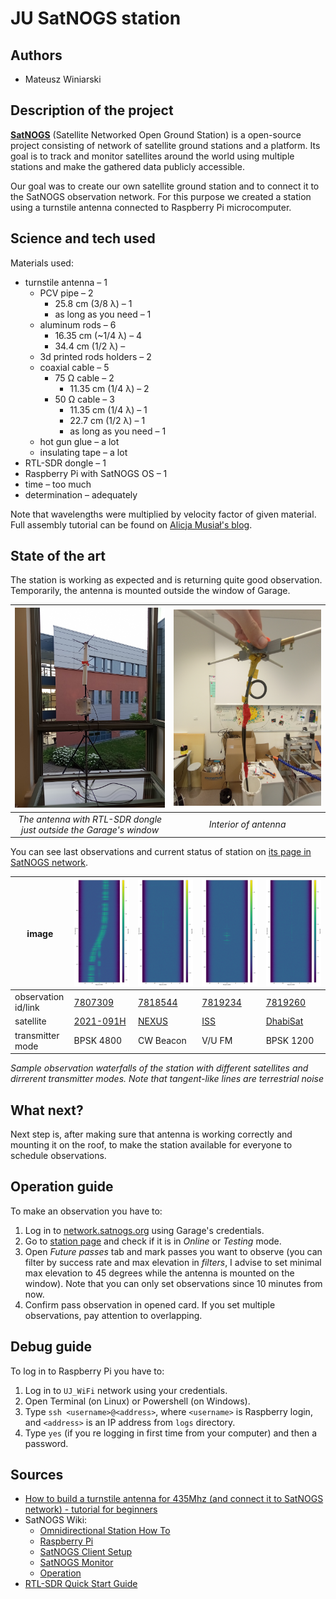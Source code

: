 # JU SatNOGS station

## Authors

- Mateusz Winiarski

## Description of the project

[**SatNOGS**](https://satnogs.org) (Satellite Networked Open Ground Station) is a open-source project consisting of network of satellite ground stations and a platform. Its goal is to track and monitor satellites around the world using multiple stations and make the gathered data publicly accessible.

Our goal was to create our own satellite ground station and to connect it to the SatNOGS observation network. For this purpose we created a station using a turnstile antenna connected to Raspberry Pi microcomputer.

## Science and tech used

Materials used:

- turnstile antenna – 1
  - PCV pipe – 2
    - 25.8 cm (3/8 λ) – 1
    - as long as you need – 1
  - aluminum rods – 6 
    - 16.35 cm (~1/4 λ) – 4
    - 34.4 cm (1/2 λ) –
  - 3d printed rods holders – 2
  - coaxial cable – 5
    - 75 Ω cable – 2
      - 11.35 cm (1/4 λ) – 2
    - 50 Ω cable – 3
      - 11.35 cm (1/4 λ) – 1
      - 22.7 cm (1/2 λ) – 1
      - as long as you need – 1
  - hot gun glue – a lot
  - insulating tape – a lot
- RTL-SDR dongle – 1
- Raspberry Pi with SatNOGS OS – 1
- time – too much
- determination – adequately

Note that wavelengths were multiplied by velocity factor of given material. Full assembly tutorial can be found on [Alicja Musiał's blog](https://alicja.space/blog/how-to-build-turnstile-antenna/).

## State of the art

The station is working as expected and is returning quite good observation. Temporarily, the antenna is mounted outside the window of Garage.

|![The antenna with RTL-SDR dongle just outside the Garage's window](IMG_20230703_201304340_MFNR.jpg)| ![Interior of antenna](IMG_20230626_151636899_MFNR.jpg) |
| :--: | :--: |
| *The antenna with RTL-SDR dongle just outside the Garage's window* | *Interior of antenna* |

You can see last observations and current status of station on [its page in SatNOGS network](https://network.satnogs.org/stations/2909/).

| image          | ![waterfall](waterfall_7807309_2023-07-03T17-39-45.png) | ![waterfall](waterfall_7818544_2023-07-05T17-09-30.png) | ![waterfall](waterfall_7819234_2023-07-06T00-21-36.png) | ![waterfall](waterfall_7819260_2023-07-06T07-17-13.png) |
|----------------|---------------------------------------------------------|---------------------------------------------------------|---------------------------------------------------------|---------------------------------------------------------|
| observation id/link | [7807309](https://network.satnogs.org/observations/7807309/)                                                 | [7818544](https://network.satnogs.org/observations/7818544/)                                                 | [7819234](https://network.satnogs.org/observations/7819234/)                                                 | [7819260](https://network.satnogs.org/observations/7819260/)                                                 |
| satellite | [2021-091H](https://db.satnogs.org/satellite/49322) | [NEXUS](https://db.satnogs.org/satellite/43937) | [ISS](https://db.satnogs.org/satellite/25544) | [DhabiSat](https://db.satnogs.org/satellite/49016) |
| transmitter mode | BPSK 4800 | CW Beacon | V/U FM | BPSK 1200

*Sample observation waterfalls of the station with different satellites and dirrerent transmitter modes. Note that tangent-like lines are terrestrial noise*

## What next?

Next step is, after making sure that antenna is working correctly and mounting it on the roof, to make the station available for everyone to schedule observations.

## Operation guide

To make an observation you have to:

1. Log in to [network.satnogs.org](https://network.satnogs.org) using Garage's credentials.
1. Go to [station page](https://network.satnogs.org/stations/2909/) and check if it is in *Online* or *Testing* mode.
1. Open *Future passes* tab and mark passes you want to observe (you can filter by success rate and max elevation in *filters*, I advise to set minimal max elevation to 45 degrees while the antenna is mounted on the window). Note that you can only set observations since 10 minutes from now.
1. Confirm pass observation in opened card. If you set multiple observations, pay attention to overlapping.

## Debug guide

To log in to Raspberry Pi you have to:

1. Log in to `UJ_WiFi` network using your credentials.
2. Open Terminal (on Linux) or Powershell (on Windows).
3. Type `ssh <username>@<address>`, where `<username>` is Raspberry login, and `<address>` is an IP address from `logs` directory.
4. Type `yes` (if you re logging in first time from your computer) and then a password.

## Sources

<!--- [Writing on GitHub]( https://docs.github.com/en/get-started/writing-on-github )-->
- [How to build a turnstile antenna for 435Mhz (and connect it to SatNOGS network) - tutorial for beginners](https://alicja.space/blog/how-to-build-turnstile-antenna/)
- SatNOGS Wiki:
  - [Omnidirectional Station How To](https://wiki.satnogs.org/Omnidirectional_Station_How_To)
  - [Raspberry Pi](https://wiki.satnogs.org/Raspberry_Pi)
  - [SatNOGS Client Setup](https://wiki.satnogs.org/SatNOGS_Client_Setup)
  - [SatNOGS Monitor](https://wiki.satnogs.org/SatNOGS_Monitor)
  - [Operation](https://wiki.satnogs.org/Operation)
- [RTL-SDR Quick Start Guide](https://www.rtl-sdr.com/rtl-sdr-quick-start-guide/)
